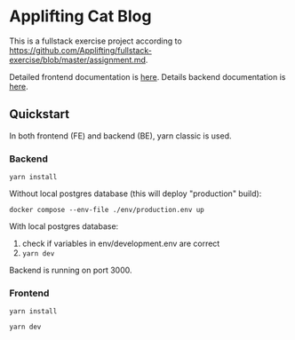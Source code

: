 # Applifting Cat Blog

This is a fullstack exercise project according to https://github.com/Applifting/fullstack-exercise/blob/master/assignment.md.

Detailed frontend documentation is [here](frontend/README.md).
Details backend documentation is [here](backend/README.md).

## Quickstart

In both frontend (FE) and backend (BE), yarn classic is used.

### Backend

`yarn install`

Without local postgres database (this will deploy "production" build):

`docker compose --env-file ./env/production.env up`

With local postgres database:
1. check if variables in env/development.env are correct
2. `yarn dev`

Backend is running on port 3000.

### Frontend

`yarn install`

`yarn dev`


